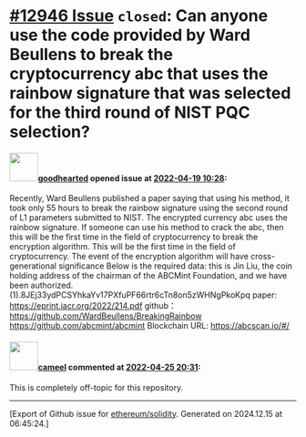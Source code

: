 # [\#12946 Issue](https://github.com/ethereum/solidity/issues/12946) `closed`: Can anyone use the code provided by Ward Beullens to break the cryptocurrency abc that uses the rainbow signature that was selected for the third round of NIST PQC selection?

#### <img src="https://avatars.githubusercontent.com/u/11872493?v=4" width="50">[goodhearted](https://github.com/goodhearted) opened issue at [2022-04-19 10:28](https://github.com/ethereum/solidity/issues/12946):

Recently, Ward Beullens published a paper saying that using his method, it took only 55 hours to break the rainbow signature using the second round of L1 parameters submitted to NIST.
The encrypted currency abc uses the rainbow signature. If someone can use his method to crack the abc, then this will be the first time in the field of cryptocurrency to break the encryption algorithm. This will be the first time in the field of cryptocurrency. The event of the encryption algorithm will have cross-generational significance
Below is the required data:
this is Jin Liu, the coin holding address of the chairman of the ABCMint Foundation, and we have been authorized.
(1).8JEj33ydPCSYhkaYv17PXfuPF66rtr6cTn8on5zWHNgPkoKpq
paper:
 https://eprint.iacr.org/2022/214.pdf
github：
 https://github.com/WardBeullens/BreakingRainbow
 https://github.com/abcmint/abcmint
Blockchain URL:
 https://abcscan.io/#/

#### <img src="https://avatars.githubusercontent.com/u/137030?v=4" width="50">[cameel](https://github.com/cameel) commented at [2022-04-25 20:31](https://github.com/ethereum/solidity/issues/12946#issuecomment-1109011971):

This is completely off-topic for this repository.


-------------------------------------------------------------------------------



[Export of Github issue for [ethereum/solidity](https://github.com/ethereum/solidity). Generated on 2024.12.15 at 06:45:24.]

